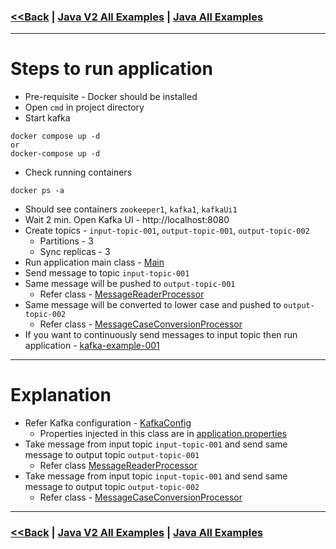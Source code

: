 ### [<<Back](../README.md) | [Java V2 All Examples](https://github.com/avinashbabudonthu/java/blob/master/java-v2/README.md) | [Java All Examples](https://github.com/avinashbabudonthu/java/blob/master/README.md)
------
# Steps to run application
* Pre-requisite - Docker should be installed
* Open `cmd` in project directory
* Start kafka
```
docker compose up -d
or
docker-compose up -d
```
* Check running containers
```
docker ps -a
```
* Should see containers `zookeeper1`, `kafka1`, `kafkaUi1`
* Wait 2 min. Open Kafka UI - http://localhost:8080
* Create topics - `input-topic-001`, `output-topic-001`, `output-topic-002`
  * Partitions - 3
  * Sync replicas - 3
* Run application main class - [Main](src/main/java/com/java/Main.java)
* Send message to topic `input-topic-001`
* Same message will be pushed to `output-topic-001`
  * Refer class - [MessageReaderProcessor](src/main/java/com/java/MessageReaderProcessor.java)
* Same message will be converted to lower case and pushed to `output-topic-002`
  * Refer class - [MessageCaseConversionProcessor](src/main/java/com/java/MessageCaseConversionProcessor.java)
* If you want to continuously send messages to input topic then run application - [kafka-example-001](../../kafka/kafka-example-001)
------
# Explanation
* Refer Kafka configuration - [KafkaConfig](src/main/java/com/java/KafkaConfig.java)
  * Properties injected in this class are in [application.properties](src/main/resources/application.properties)
* Take message from input topic `input-topic-001` and send same message to output topic `output-topic-001`
  * Refer class [MessageReaderProcessor](src/main/java/com/java/MessageReaderProcessor.java)
* Take message from input topic `input-topic-001` and send same message to output topic `output-topic-002`
  * Refer class - [MessageCaseConversionProcessor](src/main/java/com/java/MessageCaseConversionProcessor.java)
------
### [<<Back](../README.md) | [Java V2 All Examples](https://github.com/avinashbabudonthu/java/blob/master/java-v2/README.md) | [Java All Examples](https://github.com/avinashbabudonthu/java/blob/master/README.md)